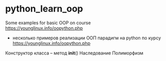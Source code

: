 # python_learn_oop
Some examples for basic OOP on course https://younglinux.info/oopython.php
- несколько примеров реализации ООП парадигм на python по курсу https://younglinux.info/oopython.php

Конструктор класса – метод __init__()
Наследование
Полиморфизм
